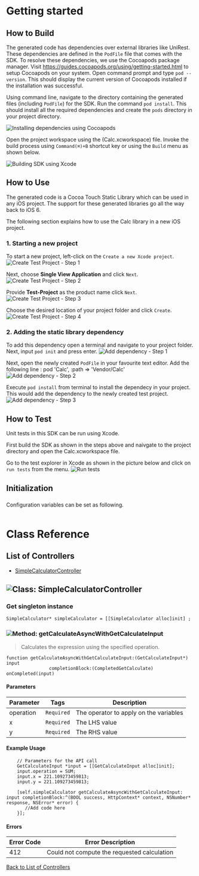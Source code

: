 # Getting started

## How to Build


The generated code has dependencies over external libraries like UniRest. These dependencies are defined in the ```PodFile``` file that comes with the SDK. 
To resolve these dependencies, we use the Cocoapods package manager.
Visit https://guides.cocoapods.org/using/getting-started.html to setup Cocoapods on your system.
Open command prompt and type ```pod --version```. This should display the current version of Cocoapods installed if the installation was successful.

Using command line, navigate to the directory containing the generated files (including ```PodFile```) for the SDK. 
Run the command ```pod install```. This should install all the required dependencies and create the ```pods``` directory in your project directory.

![Installing dependencies using Cocoapods](https://apidocs.io/illustration/objc?step=AddDependencies&workspaceFolder=Calc-ObjC&workspaceName=Calc&projectName=Calc&rootNamespace=Calc)

Open the project workspace using the (Calc.xcworkspace) file. Invoke the build process using `Command(⌘)+B` shortcut key or using the `Build` menu as shown below.

![Building SDK using Xcode](https://apidocs.io/illustration/objc?step=BuildSDK&workspaceFolder=Calc-ObjC&workspaceName=Calc&projectName=Calc&rootNamespace=Calc)


## How to Use

The generated code is a Cocoa Touch Static Library which can be used in any iOS project. The support for these generated libraries go all the way back to iOS 6.

The following section explains how to use the Calc library in a new iOS project.     
### 1. Starting a new project
To start a new project, left-click on the ```Create a new Xcode project```.
![Create Test Project - Step 1](https://apidocs.io/illustration/objc?step=Test1&workspaceFolder=Calc-ObjC&workspaceName=Calc&projectName=Calc&rootNamespace=Calc)

Next, choose **Single View Application** and click ```Next```.
![Create Test Project - Step 2](https://apidocs.io/illustration/objc?step=Test2&workspaceFolder=Calc-ObjC&workspaceName=Calc&projectName=Calc&rootNamespace=Calc)

Provide **Test-Project** as the product name click ```Next```.
![Create Test Project - Step 3](https://apidocs.io/illustration/objc?step=Test3&workspaceFolder=Calc-ObjC&workspaceName=Calc&projectName=Calc&rootNamespace=Calc)

Choose the desired location of your project folder and click ```Create```.
![Create Test Project - Step 4](https://apidocs.io/illustration/objc?step=Test4&workspaceFolder=Calc-ObjC&workspaceName=Calc&projectName=Calc&rootNamespace=Calc)

### 2. Adding the static library dependency
To add this dependency open a terminal and navigate to your project folder. Next, input ```pod init``` and press enter.
![Add dependency - Step 1](https://apidocs.io/illustration/objc?step=Add0&workspaceFolder=Calc-ObjC&workspaceName=Calc&projectName=Calc&rootNamespace=Calc)

Next, open the newly created ```PodFile``` in your favourite text editor. Add the following line : pod 'Calc', :path => 'Vendor/Calc'
![Add dependency - Step 2](https://apidocs.io/illustration/objc?step=Add1&workspaceFolder=Calc-ObjC&workspaceName=Calc&projectName=Calc&rootNamespace=Calc)

Execute `pod install` from terminal to install the dependecy in your project. This would add the dependency to the newly created test project.
![Add dependency - Step 3](https://apidocs.io/illustration/objc?step=Add2&workspaceFolder=Calc-ObjC&workspaceName=Calc&projectName=Calc&rootNamespace=Calc)


## How to Test

Unit tests in this SDK can be run using Xcode. 

First build the SDK as shown in the steps above and naivgate to the project directory and open the Calc.xcworkspace file.

Go to the test explorer in Xcode as shown in the picture below and click on `run tests` from the menu. 
![Run tests](https://apidocs.io/illustration/objc?step=RunTests&workspaceFolder=Calc-ObjC&workspaceName=Calc&projectName=Calc&rootNamespace=Calc)


## Initialization

### 

Configuration variables can be set as following.
```Objc

```

# Class Reference

## <a name="list_of_controllers"></a>List of Controllers

* [SimpleCalculatorController](#simple_calculator_controller)

## <a name="simple_calculator_controller"></a>![Class: ](https://apidocs.io/img/class.png ".SimpleCalculatorController") SimpleCalculatorController

### Get singleton instance
```objc
SimpleCalculator* simpleCalculator = [[SimpleCalculator alloc]init] ;
```

### <a name="get_calculate_async_with_get_calculate_input"></a>![Method: ](https://apidocs.io/img/method.png ".SimpleCalculatorController.getCalculateAsyncWithGetCalculateInput") getCalculateAsyncWithGetCalculateInput

> Calculates the expression using the specified operation.


```objc
function getCalculateAsyncWithGetCalculateInput:(GetCalculateInput*) input
                completionBlock:(CompletedGetCalculate) onCompleted(input)
```

#### Parameters

| Parameter | Tags | Description |
|-----------|------|-------------|
| operation |  ``` Required ```  | The operator to apply on the variables |
| x |  ``` Required ```  | The LHS value |
| y |  ``` Required ```  | The RHS value |





#### Example Usage

```objc
    // Parameters for the API call
    GetCalculateInput *input = [[GetCalculateInput alloc]init];
    input.operation = SUM;
    input.x = 221.109273459813;
    input.y = 221.109273459813;

    [self.simpleCalculator getCalculateAsyncWithGetCalculateInput: input completionBlock:^(BOOL success, HttpContext* context, NSNumber* response, NSError* error) { 
       //Add code here
    }];
```

#### Errors

| Error Code | Error Description |
|------------|-------------------|
| 412 | Could not compute the requested calculation |



[Back to List of Controllers](#list_of_controllers)



